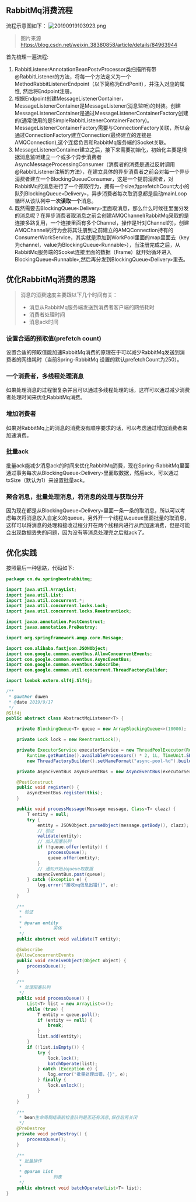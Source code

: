 ## RabbitMq消费流程

流程示意图如下：
![20190919103923.png](https://repositoryimage.oss-cn-shanghai.aliyuncs.com/img/20190919103923.png)
> 图片来源 https://blog.csdn.net/weixin_38380858/article/details/84963944

首先梳理一遍流程:
1. RabbitListenerAnnotationBeanPostvProcessor类扫描所有带@RabbitListener的方法，将每一个方法定义为一个MethodRabbitListenerEndpoint（以下简称为EndPonit），并注入对应的属性, 然后将Endpoint注册。
2. 根据Endpoint创建MessageListenerContainer，MessageListenerContainer是MessageListener(消息监听)的封装。创建MessageListenerContainer是通过MessageListenerContainerFactory创建的(通常使用的是SimpleRabbitListenerContainerFactory)。MessageListenerContainerFactory需要与ConnectionFactory关联，所以会通过ConnectionFactory建立Connection(最终建立的连接是AMQConnection),这个连接负责和RabbitMq服务端的Socket关联。
3. MessageListenerContainer建立之后，接下来需要初始化，初始化主要是根据消息监听建立一个或多个异步消费者AsyncMessageProcessingConsumer（消费者的消费是通过反射调用@RabbitListener注解的方法），在建立具体的异步消费者之前会对每一个异步消费者建立一个BlockingQueueConsumer，这是一个提前消费者，对RabbitMq的消息进行了一个预取行为，拥有一个size为prefetchCount大小的队列BlockingQueue`<`Delivery`>`，异步消费者每次取消息都是启动mainLoop循环从该队列中**一次读取一个**消息。
4. 既然需要去BlockingQueue`<`Delivery`>`里面取消息，那么什么时候往里面分发的消息呢？在异步消费者取消息之前会创建AMQChannel(RabbitMq采取的是连接多路复用，一个连接里面有多个Channel，操作是针对Channel的)，创建AMQChannel的行为会将其注册到之前建立的AMQConnection持有的ConsumerWorkService，其实就是添加到WorkPool里面的map里面去（key为channel，value为BlockingQueue`<`Runnable`>`），当注册完成之后，从RabbitMq服务端的Scoket连接里面的数据（Frame）就开始循环进入BlockingQueue`<`Runnable`>`,然后再分发到BlockingQueue`<`Delivery`>`里去。

## 优化RabbitMq消费的思路

> 消息的消费速度主要跟以下几个时间有关：
> * 消息从RabbitMq服务端发送到消费者客户端的网络耗时
> * 消费者处理时间
> * 消息ack时间


### 设置合适的预取值(prefetch count)
设置合适的预取值能加速RabbitMq消费的原理在于可以减少RabbitMq发送到消费者的网络耗时（当前Spring-RabbitMq 设置的默认prefetchCount为250）。

### 一个消费者，多线程处理消息
如果处理消息的过程很复杂并且可以通过多线程处理的话，这样可以通过减少消费者处理时间来优化RabbitMq消费。

### 增加消费者
如果对RabbitMq上的消息的消费没有顺序要求的话，可以考虑通过增加消费者来加速消费。

### 批量ack
批量ack能减少消息ack的时间来优化RabbitMq消费，现在Spring-RabbitMq里面通过事务每次从BlockingQueue`<`Delivery`>`里面取数据，然后ack，可以通过txSize（默认为1）来设置批量ack。

### 聚合消息，批量处理消息，将消息的处理与获取分开
因为现在都是从BlockingQueue`<`Delivery`>`里面一条一条的取消息，所以可以考虑每次将消息放入自定义的queue，另外开一个线程从queue里面批量的取消息，这样可以将消息的处理和接收过程分开在两个线程内进行从而加速消费，但是可能会出现数据丢失的问题，因为没有等消息处理完之后就ack了。

## 优化实践
按照最后一种思路，代码如下:
```java
package cn.dw.springbootrabbitmq;

import java.util.ArrayList;
import java.util.List;
import java.util.concurrent.*;
import java.util.concurrent.locks.Lock;
import java.util.concurrent.locks.ReentrantLock;

import javax.annotation.PostConstruct;
import javax.annotation.PreDestroy;

import org.springframework.amqp.core.Message;

import com.alibaba.fastjson.JSONObject;
import com.google.common.eventbus.AllowConcurrentEvents;
import com.google.common.eventbus.AsyncEventBus;
import com.google.common.eventbus.Subscribe;
import com.google.common.util.concurrent.ThreadFactoryBuilder;

import lombok.extern.slf4j.Slf4j;

/**
 * @author duwen
 * @date 2019/9/17
 */
@Slf4j
public abstract class AbstractMqListener<T> {

    private BlockingQueue<T> queue = new ArrayBlockingQueue<>(10000);

    private Lock lock = new ReentrantLock();

    private ExecutorService executorService = new ThreadPoolExecutor(Runtime.getRuntime().availableProcessors(),
        Runtime.getRuntime().availableProcessors() * 2, 1L, TimeUnit.SECONDS, new LinkedBlockingQueue<>(),
        new ThreadFactoryBuilder().setNameFormat("async-pool-%d").build(), new ThreadPoolExecutor.CallerRunsPolicy());

    private AsyncEventBus asyncEventBus = new AsyncEventBus(executorService);

    @PostConstruct
    public void register() {
        asyncEventBus.register(this);
    }

    public void processMessage(Message message, Class<T> clazz) {
        T entity = null;
        try {
            entity = JSONObject.parseObject(message.getBody(), clazz);
            // 验证
            validate(entity);
            // 加入阻塞队列
            if (!queue.offer(entity)) {
                processQueue();
                queue.offer(entity);
            }
            // 通知开始从queue取数据
            asyncEventBus.post(queue);
        } catch (Exception e) {
            log.error("接收mq信息出错{}", e);
        }
    }

    /**
     * 验证
     * 
     * @param entity
     *            实体
     */
    public abstract void validate(T entity);

    @Subscribe
    @AllowConcurrentEvents
    public void receiveObject(Object object) {
        processQueue();
    }

    /**
     * 处理阻塞队列
     */
    public void processQueue() {
        List<T> list = new ArrayList<>();
        while (true) {
            T entity = queue.poll();
            if (entity == null) {
                break;
            }
            list.add(entity);
        }
        if (!list.isEmpty()) {
            try {
                lock.lock();
                batchOperate(list);
            } catch (Exception e) {
                log.error("批量处理出错，{}", e);
            } finally {
                lock.unlock();
            }
        }
    }

    /**
     * bean生命周期结束前检查队列是否还有消息,保存后再关闭
     */
    @PreDestroy
    private void perDestroy() {
        processQueue();
    }

    /**
     * 批量操作
     * 
     * @param list
     *            列表
     */
    public abstract void batchOperate(List<T> list);
}
```